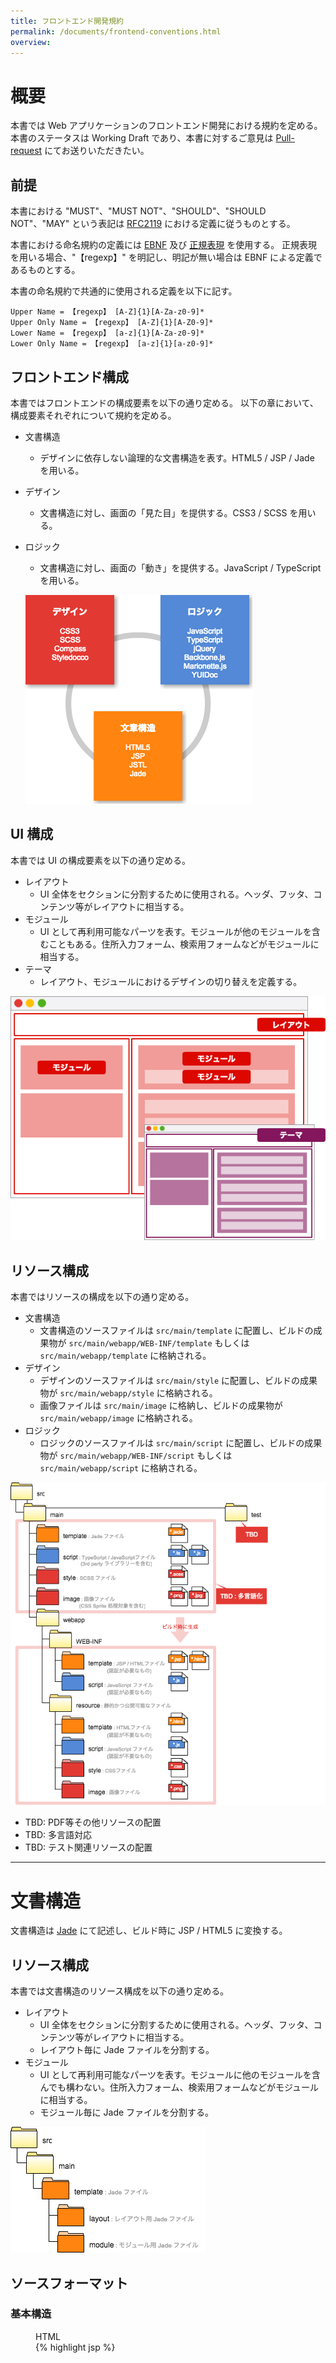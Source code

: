 ```yaml
---
title: フロントエンド開発規約
permalink: /documents/frontend-conventions.html
overview:
---
```


# 概要

本書では Web アプリケーションのフロントエンド開発における規約を定める。
本書のステータスは Working Draft であり、本書に対するご意見は [Pull-request](https://github.com/CODEYA/codeya.github.io/blob/master/documents/frontend-conventions.md) にてお送りいただきたい。

## 前提

本書における "MUST"、"MUST NOT"、"SHOULD"、"SHOULD NOT"、"MAY" という表記は [RFC2119](http://www.asahi-net.or.jp/~sd5a-ucd/rfc-j/rfc-2119j.html) における定義に従うものとする。

本書における命名規約の定義には [EBNF](http://ja.wikipedia.org/wiki/EBNF) 及び [正規表現](http://ja.wikipedia.org/wiki/%E6%AD%A3%E8%A6%8F%E8%A1%A8%E7%8F%BE) を使用する。
正規表現を用いる場合、"【regexp】" を明記し、明記が無い場合は EBNF による定義であるものとする。

本書の命名規約で共通的に使用される定義を以下に記す。

```ebnf
Upper Name = 【regexp】 [A-Z]{1}[A-Za-z0-9]*
Upper Only Name = 【regexp】 [A-Z]{1}[A-Z0-9]*
Lower Name = 【regexp】 [a-z]{1}[A-Za-z0-9]*
Lower Only Name = 【regexp】 [a-z]{1}[a-z0-9]*
```

## フロントエンド構成

本書ではフロントエンドの構成要素を以下の通り定める。
以下の章において、構成要素それぞれについて規約を定める。

* 文書構造
  * デザインに依存しない論理的な文書構造を表す。HTML5 / JSP / Jade を用いる。
* デザイン
  * 文書構造に対し、画面の「見た目」を提供する。CSS3 / SCSS を用いる。
* ロジック
  * 文書構造に対し、画面の「動き」を提供する。JavaScript / TypeScript を用いる。

  ![フロントエンド構成](./frontend-conventions/frontend-structure.png)

## UI 構成

本書では UI の構成要素を以下の通り定める。

* レイアウト
  * UI 全体をセクションに分割するために使用される。ヘッダ、フッタ、コンテンツ等がレイアウトに相当する。
* モジュール
  * UI として再利用可能なパーツを表す。モジュールが他のモジュールを含むこともある。住所入力フォーム、検索用フォームなどがモジュールに相当する。
* テーマ
  * レイアウト、モジュールにおけるデザインの切り替えを定義する。

![UI 構成要素](./frontend-conventions/ui-element.png)

## リソース構成

本書ではリソースの構成を以下の通り定める。

* 文書構造
  * 文書構造のソースファイルは `src/main/template` に配置し、ビルドの成果物が `src/main/webapp/WEB-INF/template` もしくは `src/main/webapp/template` に格納される。
* デザイン
  * デザインのソースファイルは `src/main/style` に配置し、ビルドの成果物が `src/main/webapp/style` に格納される。
  * 画像ファイルは `src/main/image` に格納し、ビルドの成果物が `src/main/webapp/image` に格納される。
* ロジック
  * ロジックのソースファイルは `src/main/script` に配置し、ビルドの成果物が `src/main/webapp/WEB-INF/script` もしくは `src/main/webapp/script` に格納される。

![リソース構成](./frontend-conventions/frontend-directory-structure.png)

* TBD: PDF等その他リソースの配置
* TBD: 多言語対応
* TBD: テスト関連リソースの配置

-------------------------------------------------------------------------
# 文書構造

文書構造は [Jade](http://jade-lang.com/) にて記述し、ビルド時に JSP / HTML5 に変換する。

## リソース構成

本書では文書構造のリソース構成を以下の通り定める。

* レイアウト
  * UI 全体をセクションに分割するために使用される。ヘッダ、フッタ、コンテンツ等がレイアウトに相当する。
  * レイアウト毎に Jade ファイルを分割する。
* モジュール
  * UI として再利用可能なパーツを表す。モジュールに他のモジュールを含んでも構わない。住所入力フォーム、検索用フォームなどがモジュールに相当する。
  * モジュール毎に Jade ファイルを分割する。

![文書構造リソース構成](./frontend-conventions/dom-directory-structure.png)

## ソースフォーマット

### 基本構造

<figure><figcaption>HTML</figcaption>{% highlight jsp %}
<!DOCTYPE html>
<html lang="ja">
<head>
  <meta charset="UTF-8">
  <link /><!-- CSS 読み込み -->
</head>
<body>
  <section /><!-- レイアウト -->
  <script /><!-- JavaScript 読み込み -->
</body>
</html>
{% endhighlight %}</figure>

<figure><figcaption>JSP</figcaption>{% highlight jsp %}
<%@ page contentType="text/html; charset=UTF-8" %>
<%@ taglib uri="http://java.sun.com/jsp/jstl/core" prefix="c" %>
<%@ taglib uri="http://java.sun.com/jsp/jstl/functions" prefix="f" %>
<!DOCTYPE html>
<html lang="ja">
<head>
  <meta charset="UTF-8">
  <link /><!-- CSS 読み込み -->
</head>
<body>
  <section /><!-- レイアウト -->
  <script /><!-- JavaScript 読み込み -->
</body>
</html>
{% endhighlight %}</figure>

<figure><figcaption>Jade</figcaption>{% highlight jade %}
|<%@ page contentType="text/html; charset=UTF-8" %>
|<%@ taglib uri="http://java.sun.com/jsp/jstl/core" prefix="c" %>
|<%@ taglib uri="http://java.sun.com/jsp/jstl/functions" prefix="f" %>

DOCTYPE html
html(lang="ja")
  head
    meta(charset="UTF-8")
    link //- CSS 読み込み
  body
    section //- レイアウト
    script //- JavaScript 読み込み
{% endhighlight %}</figure>

### Jade ソースフォーマット

| フォーマット         | 設定値                            |
| ------------------ | -------------------------------- |
| 文字エンコーディング   | UTF-8 (No BOM)                   |
| 改行コード           | LF                               |
| 最終行              | new line                         |
| インデント           | 2 spaces (Tab を使用してはならない)  |
| 1行の文字数          | 140                              |
| HTMLエレメント名     | lower case                       |
| HTML属性名          | lower case                       |
| HTML属性値クオート    | double quotation (")             |

### Jade ドキュメンテーションコメント

TBD:

### Jade インラインコメント

コメントは JSP / HTML5 に出力されない形式を使用する。
JSP / HTML5 に出力するコメントは最小限に止める。

```jade
//- will not output within markup
```

### Jade TODO コメント

TODO コメントはインラインコメント同様の形式を使用し、"TODO:" キーワードを明記する。"TODO:" 以外のキーワードを使用してはならない。
必ず「いつ、誰が記載した TODO か」「何故、何が TODO か」「いつ解消予定か」を記載すること。

```jade
//-TODO: [2015/01/01〜2015/01/31 Takahashi] 仕様調整中のためメッセージのデータ構造が暫定。
```

## 命名規約

### Jade ファイル名

Jade ファイル名は lower-hyphen-notation の名詞句とし、".jade" 拡張子を付与する。

```ebnf
Jade File Name = Lower Only Name, { "-", Lower Only Name }
```

### Jade メソッド名

Jade メソッド名は lowerCamelNotation の動詞句 (名詞句もしくは副詞句を続けて良い) とする。

```ebnf
Jade Method Name = Lower Name
```

### Jade 変数名

Jade 変数名は lowerCamelNotation の名詞句とする。
但し、慣習的名称(ループカウンターにおける "i"、"j" 等)は許可する。

```ebnf
Jade Variable Name = Lower Name
```

## コーディング規約

### Class の記載

デザインをマルチクラスにて実現するため、クラスセレクターは属性として指定する(MUST)。

```jade
//- GOOD
div(class="menu-item")
//- BAD
div.menu-item
```

### インラインスタイル記述を禁止

CSS を HTML 内にインラインで記載することを禁止とする(MUST NOT)。

```html
<!-- BAD -->
<style>
  .message {}
</style>

<!-- BAD -->
<div style="color: red;"></div>
```

### インラインスクリプト記述を禁止

HTML に JavaScript を記載してはならない(MUST NOT)。
また、JSP に Scriptlet を記載してはならない(MUST NOT)。

```html
<!-- BAD -->
<div onclick="javascript:alert('hello javascript!');" />
<script type="text/javascript">
  alert("hello javascript!");
</script>
```

```jsp
<%-- BAD --%>
<%= message.title %>
<% out.print(message.body); %>
<%! public int getSomething() { return null; } %>
```

### include の使用

include の使用が必要な場合、可能な限り Jade の include や mixin を使用する(SHOULD)。
JSP の `<jsp:include />` や `<%@ include />` は可能な限り使用しない。

### anchor 先のスキーム指定の禁止

anchor タグの href 要素にてスキームを指定してはならない(SHOULD)。
但し、明示的にスキームを切り替える場合を除く。

```html
<!-- GOOD -->
<a href="//www.codeya.co.jp"></a>
<!-- BAD -->
<a href="http://www.codeya.co.jp"></a>
```

-------------------------------------------------------------------------
# デザイン

デザインは [SCSS](http://sass-lang.com/) にて記述し、ビルド時に CSS3 に変換する。
フレームワークとして [Compass](http://compass-style.org/) を採用する。

## リソース構成

本書ではデザインのリソース構成を以下の通り定める。

* ベース
  * Element のデフォルトスタイルを定義する。また、複数の SCSS にて共通的に使用される変数を定義する。
  * ベースではIDセレクター、クラスセレクターを使用してはならない。
* レイアウト
  * UI 全体をセクションに分割するために使用される。ヘッダ、フッタ、コンテンツ等がレイアウトに相当する。
  * レイアウト毎に SCSS ファイルを分割する。
* モジュール
  * UI として再利用可能なパーツを表す。モジュールに他のモジュールを含んでも構わない。住所入力フォーム、検索用フォームなどがモジュールに相当する。
  * モジュール毎に SCSS ファイルを分割する。但し、類似のモジュールを同一ファイルにて管理しても構わない。
* テーマ
  * レイアウト、モジュールにおけるデザインの切り替えを定義する。
  * テーマ毎に SCSS ファイルを分割する。

![デザインリソース構成](./frontend-conventions/design-directory-structure.png)

## ソースフォーマット

### 基本構造

```css
.message {
  color: #000000;
  background-color: #FFFFFF;
  -moz-box-shadow: 3px 0px 5px rgba(0, 0, 0, 0.05);
  -webkit-box-shadow: 3px 0px 5px rgba(0, 0, 0, 0.05);
  box-shadow: 3px 0px 5px rgba(0, 0, 0, 0.05);
}
.message--warning {
  color: #FF0000;
  background-color: #FFDDDD;
}
```

```scss
$shadow-color: #000000;

.message {
  color: #000000;
  background-color: #FFFFFF;
  @include single-box-shadow(3px, 0px, 5px, null, $shadow-color, null)
}
.message--warning {
  color: #FF0000;
  background-color: #FFDDDD;
}
```

### SCSS ファイルフォーマット

| フォーマット         | 設定値                            |
| ------------------ | -------------------------------- |
| 文字エンコーディング   | UTF-8 (No BOM)                   |
| 改行コード           | LF                               |
| 最終行              | new line                         |
| インデント           | 2 spaces (Tab を使用してはならない)  |
| 1行の文字数          | 140                              |
| CSS属性名           | lower case                       |
| CSS属性値(色指定)    | upper case                       |

### SCSS ドキュメンテーションコメント

[Styledocco](http://jacobrask.github.io/styledocco/) 形式のドキュメンテーションコメントを記載する。

{% highlight scss %}
/*
# メッセージ表示

メッセージを表示する。
メッセージのレベルを `.message-error`、`.message-warning`、`.message-info` にて指定する。

```
<div class="message message-error">メッセージ</div>
```
*/
.message {

}
{% endhighlight %}

### SCSS インラインコメント

コメントは CSS3 に出力されない形式を使用する。
CSS3 に出力するコメントは最小限に止める。

```scss
// will not output within markup
```

### SCSS TODO コメント

TODO コメントはインラインコメント同様の形式を使用し、"TODO:" キーワードを明記する。"TODO:" 以外のキーワードを使用してはならない。
必ず「いつ、誰が記載した TODO か」「何故、何が TODO か」「いつ解消予定か」を記載すること。

```scss
//TODO: [2015/01/01〜2015/01/31 Takahashi] 仕様調整中のためメッセージのフォントカラーが暫定値。
```

## 命名規約

### SCSS ファイル名

SCSS ファイル名は lower-hyphen-notation の名詞句とし、".scss" 拡張子を付与する。
SCSS ファイル名は原則レイアウト名もしくはモジュール名を使用するものとする。
複数のモジュールを同一 SCSS ファイルに格納する場合は内包するモジュールを適切に表す名称とする。

```ebnf
SCSS File Name = Lower Only Name, { "-", Lower Only Name }
```

### SCSS レイアウト用クラスセレクター名

レイアウト用クラスセレクター名は UPPER_UNDESCORE_NOTATION の名詞句とする。

```ebnf
Layout Class Selector Name = Upper Only Name, { "_", Upper Only Name }
```

### SCSS モジュール用クラスセレクター名

モジュール用クラスセレクター名はモジュール名、エレメント名、モディファイヤー名から構成される。

モジュール名はモジュールの識別に使用される名称であり、 lower-hyphen-notation の名詞句とする。

エレメント名はモジュールを構成する要素の識別に使用される名称であり、 lower-hyphen-notation の名詞句とする。

モディファイヤー名はモジュールのバリエーションを示す名称であり、 lower の名詞句もしくは副詞句とする。
モディファイヤーの中でモジュールの状態を示すものをステートと呼び、ステート名は "is-" 接頭辞を持つ副詞句とする。
例) "is-active", "is-collapsed", "is-hidden", "is-visible", "is-draggable"

```ebnf
Module Class Selector Name = Module Name, [ "__", Element Name ], [ "--", Modifier Name ]
Module Name = Lower Only Name, { "-", Lower Only Name }
Element Name = Lower Only Name, { "-", Lower Only Name }
Modifier Name = Lower Only Name | State Name
State Name = "is-", Lower Only Name
```

### SCSS テーマ用クラスセレクター名

TBD:

### SCSS mixin 名

SCSS mixin 名は lowerCamelNotation の名詞句とする。

### SCSS mixin 引数名

SCSS mixin 引数名は lowerCamelNotation の名詞句とする。

### SCSS 変数名

SCSS 変数名は変数のターゲットとなるレイアウト名もしくはモジュール名と属性名から構成される。

属性名は一般的に CSS の属性名 ("background-color", "font-size" 等) を指定するが、それ以外の文字列を指定する場合は lower-hyphen-notation の名詞句とする。

```ebnf
SCSS Variable Name = [ SCSS Variable Target Name, "_" ], Attribute Name
SCSS Variable Target Name = Layout Class Selector Name | Module Class Selector Name
Attribute Name = Lower Only Name { "-", Lower Only Name }
```

## コーディング規約

### マルチクラスによるデザイン管理

単一エレメントに対し、複数クラスの適用を許可する。

```html
<!-- OK -->
<div class="message message--warning"></div>
```

### ID セレクターの禁止

ID セレクターを使用してはならない(MUST NOT)。

### 子孫セレクターの使用制限

同一モジュール内を除き、子孫セレクターを使用してはならない(SHOULD NOT)。

### 要素セレクターの禁止

ベースを除き、要素セレクターを使用してはならない(MUST NOT)。

### !important の使用制限

ステートを除き、`!important` を使用してはならない(MUST NOT)。

```css
// OK
.tab--is-active {
  color: red!important;
}
// BAD
.tab {
  color: red!important;
}
```

### @extends の使用制限

同一モジュール内を除き、@extends を使用してはならない(SHOULD NOT)。

### JavaScript にて表示制御を行わない

表示の変更を行う場合、CSS にて定義し JavaScript によるクラスセレクターの追加/削除にて制御する(MUST)。

<figure><figcaption>CSS</figcaption>{% highlight css %}
.panel {
  visibility: hidden;
}
.panel--is-visible {
  visibility: visible;
}
{% endhighlight %}</figure>

<figure><figcaption>JavaScript</figcaption>{% highlight javascript %}
// GOOD
$('.panel').addClass('panel--is-visible');
$('.panel').removeClass('panel--is-visible');

// BAD
$('.panel').show();
$('.panel').hide();
{% endhighlight %}</figure>

### url のスキーム指定の禁止

url() にてスキームを指定してはならない(MUST)。

```html
<!-- GOOD -->
.panel {
  background: url(//www.codeya.co.jp/images/panel);
}
<!-- BAD -->
.panel {
  background: url(http://www.codeya.co.jp/images/panel);
}
```

TBD: IE での挙動を調査(スキームを指定しない場合リクエストが2回発行されるとの情報アリ)

### レガシーブラウザー対応

レガシーブラウザーには [グレイスフルデグラデーション](http://www.w3.org/wiki/Graceful_degradation_versus_progressive_enhancement) にて対応を行う。

--------------------------------------------------------------------------------
# ロジック

ロジックは [TypeScript](http://www.typescriptlang.org/) にて記述し、ビルド時に JavaScript に変換する。
フレームワークとして [Backbone.js](http://backbonejs.org/) 及び [Marionette.js](http://marionettejs.com/) を採用する。

## リソース構成

本書ではロジックのリソース構成を以下の通り定める。

TBD:

## ソースフォーマット

### 基本構造

### TypeScript ファイルフォーマット

| フォーマット         | 設定値                            |
| ------------------ | -------------------------------- |
| 文字エンコーディング   | UTF-8 (No BOM)                   |
| 改行コード           | LF                               |
| 最終行              | new line                         |
| インデント           | 4 spaces (Tab を使用してはならない)  |
| 1行の文字数          | 140                              |

### TypeScript ドキュメンテーションコメント

[YUIDoc](http://yui.github.io/yuidoc/) 形式のドキュメンテーションコメントを記載する。

```javascript
/**
 * @namespace Resources
 */
module Resources {

  /**
   * @class ErrorMessage
   * @extends Resources.Abstract
   * @constructor
   * @param {any} param
   */
  class ErrorMessage extends Message {

    /**
     * error
     *
     * @type string
     * @property error
     */
    private error:string;

    /**
     * @constructor
     * @param {string} title
     * @param {string} message
     * @param {string} error
     */
    constructor(title:string, message:string, error:string) {
      super(title, message);
      this.error = error;
    }

    /**
     * @method getError
     * @return {string} error
     */
    function getError() : string {
      return this.error;
    }
  }
}
```

### TypeScript インラインコメント

必要に応じ、ラインコメントとブロックコメントを使用する。

```javascript
// GOOD
/* GOOD */
```

### TypeScript TODO コメント

TODO コメントはインラインコメント同様の形式を使用し、"TODO:" キーワードを明記する。"TODO:" 以外のキーワードを使用してはならない。
必ず「いつ、誰が記載した TODO か」「何故、何が TODO か」「いつ解消予定か」を記載すること。

```javascript
//TODO: [2015/01/01〜2015/01/31 Takahashi] 仕様調整中のため計算ロジック未実装。
```

## 命名規約

### TypeScript ファイル名

TypeScript ファイルは lower-hyphen-notation の名詞句とし、".ts" 拡張子を付与する。

```ebnf
TypeScript File Name = Lower Only Name, { "-", Lower Only Name }
```

### TypeScript モジュール名

TypeScript モジュール名は UpperCamelNotation の名詞句とする。

```ebnf
TypeScript Module Name = Upper Name
```

### TypeScript クラス名、TypeScript インタフェース名

TypeScript クラス名、TypeScript インタフェース名は UpperCamelNotation の名詞句とする。

```ebnf
TypeScript Class Name = Upper Name
```

### TypeScript メソッド名

TypeScript メソッド名は lowerCamelNotation の動詞句 (名詞句もしくは副詞句を続けて良い) とする。

```ebnf
TypeScript Method Name = Lower Name
```

### TypeScript 変数名

TypeScript 変数名は lowerCamelNotation の名詞句とする。
但し、慣習的名称(ループカウンターにおける "i"、"j" 等)は許可する。

```ebnf
TypeScript Variable Name = Lower Name
```

## コーディング規約

### メソッドの戻り値の型を指定する

メソッドの戻り値の型を明示しなければならない(MUST)。

```javascript
// GOOD
function getMessage(): string { return this.message; }
// BAD
function getMessage() { return this.message; }
```

### 変数の型は必要な場合にのみ指定する

変数の型は変数定義時に明確にならない場合にのみ指定する(SHOULD)。

```javascript
// GOOD
var str = "文字列";
var num : number;

// BAD
var bol : boolean = true;
```

### ブロック

制御構文におけるブロックの波括弧を省略してはならない(MUST NOT)。

```javascript
// GOOD
if(isActive) {
  this.doSomething();
}
// BAD
if(isActive)
this.doSomething();
// BAD
if(isActive) this.doSomething();
```

### 比較演算子

`==`、`!=` の使用は必要最低限とし、可能な限り `===`、`!==` を用いる(SHOULD)。

### eval の禁止

eval 関数を使用してはならない(MUST NOT)。

### with の禁止

with 制御文を使用してはならない(MUST NOT)。

### 配列には Array<type> を使用する

配列を使用する場合、`Array<type>` を使用しなければならない(SHOULD)。

```javascript
// GOOD
Array<type>

// BAD
type[]
```
